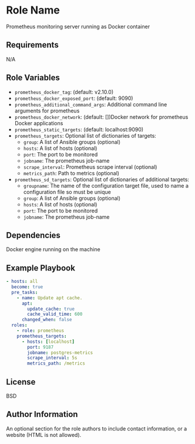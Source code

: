 Role Name
=========

Prometheus monitoring server running as Docker container

Requirements
------------

N/A

Role Variables
--------------

- `prometheus_docker_tag`: (default: v2.10.0)
- `prometheus_docker_exposed_port`: (default: 9090)
- `prometheus_additional_command_args`: Additional command line arguments for prometheus
- `prometheus_docker_network`: (default: [])Docker network for prometheus Docker applications
- `prometheus_static_targets`: (default: localhost:9090)
- `prometheus_targets`: Optional list of dictionaries of targets:
  - `group`: A list of Ansible groups (optional)
  - `hosts`: A list of hosts (optional)
  - `port`: The port to be monitored
  - `jobname`: The prometheus job-name
  - `scrape_interval`: Prometheus scrape interval (optional)
  - `metrics_path`: Path to metrics (optional)
- `prometheus_sd_targets`: Optional list of dictionaries of additional targets:
  - `groupname`: The name of the configuration target file, used to name a configuration file so must be unique
  - `group`: A list of Ansible groups (optional)
  - `hosts`: A list of hosts (optional)
  - `port`: The port to be monitored
  - `jobname`: The prometheus job-name


Dependencies
------------

Docker engine running on the machine

Example Playbook
----------------

```yaml
- hosts: all
  become: true
  pre_tasks:
    - name: Update apt cache.
      apt:
        update_cache: true
        cache_valid_time: 600
      changed_when: false
  roles:
    - role: prometheus
    prometheus_targets:
      - hosts: [localhost]
        port: 9187
        jobname: postgres-metrics
        scrape_interval: 5s
        metrics_path: /metrics
```

License
-------

BSD

Author Information
------------------

An optional section for the role authors to include contact information, or a website (HTML is not allowed).
